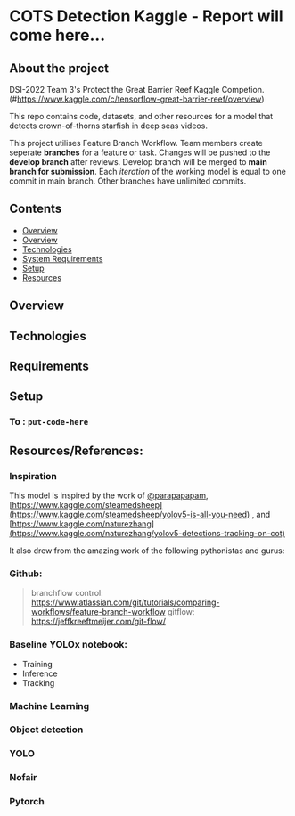 # COTS Detection Kaggle - Report will come here...

## About the project
DSI-2022 Team 3's Protect the Great Barrier Reef Kaggle Competion. (#https://www.kaggle.com/c/tensorflow-great-barrier-reef/overview)

This repo contains code, datasets, and other resources for a model that detects crown-of-thorns starfish in deep seas videos.

This project utilises Feature Branch Workflow. Team members create seperate **branches** for a feature or task. Changes will be pushed to the **develop branch** after reviews. Develop branch will be merged to **main branch for submission**. Each _iteration_ of the working model is equal to one commit in main branch. Other branches have unlimited commits.

## Contents
* [Overview](#Overview)
* [Overview](#overview)
* [Technologies](#technologies)
* [System Requirements](#system_requirements)
* [Setup](#setup)
* [Resources](#resources)

## Overview

## Technologies

## Requirements


## Setup
### To : `put-code-here`

## Resources/References:
### Inspiration
This model is inspired by the work of [@parapapapam](https://www.kaggle.com/parapapapam/yolox-inference-tracking-on-cots-lb-0-539), [https://www.kaggle.com/steamedsheep](https://www.kaggle.com/steamedsheep/yolov5-is-all-you-need)
, and [https://www.kaggle.com/naturezhang](https://www.kaggle.com/naturezhang/yolov5-detections-tracking-on-cot)

It also drew from the amazing work of the following pythonistas and gurus:
### Github:
>branchflow control: https://www.atlassian.com/git/tutorials/comparing-workflows/feature-branch-workflow
>gitflow: https://jeffkreeftmeijer.com/git-flow/
### Baseline YOLOx notebook:
* Training 
* Inference
* Tracking
### Machine Learning
### Object detection
### YOLO
### Nofair
### Pytorch
